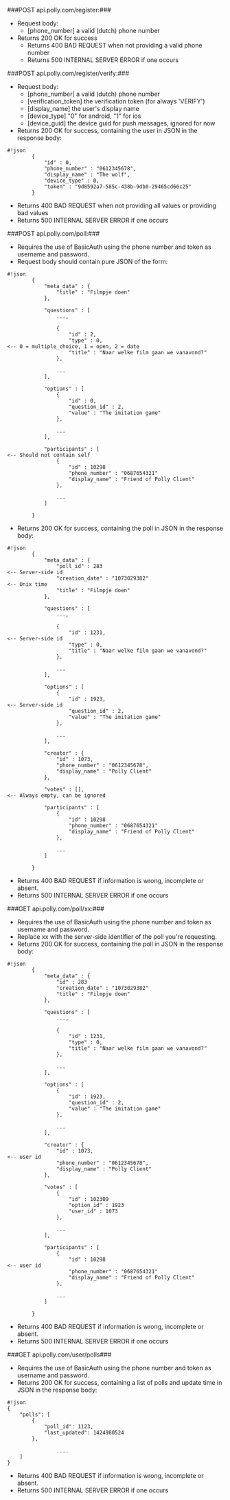 ###POST api.polly.com/register:###

* Request body:
    * [phone_number] a valid (dutch) phone number
* Returns 200 OK for success
    * Returns 400 BAD REQUEST when not providing a valid phone number
    * Returns 500 INTERNAL SERVER ERROR if one occurs

###POST api.polly.com/register/verify:###
* Request body:
    * [phone_number] a valid (dutch) phone number
    * [verification_token] the verification token (for always 'VERIFY')
    * [display_name] the user's display name
    * [device_type] "0" for android, "1" for ios
    * [device_guid] the device guid for push messages, ignored for now
* Returns 200 OK for success, containing the user in JSON in the response body:
```
#!json
        {
            "id" : 0,
            "phone_number" : "0612345678",
            "display_name" : "The wolf",
            "device_type" : 0,
            "token" : "9d8592a7-585c-438b-9db0-29465cd66c25"
        }
```
* Returns 400 BAD REQUEST when not providing all values or providing bad values
* Returns 500 INTERNAL SERVER ERROR if one occurs

###POST api.polly.com/poll:###
* Requires the use of BasicAuth using the phone number and token as username and password.
* Request body should contain pure JSON of the form:
```
#!json
        {
            "meta_data" : {
                "title" : "Filmpje doen"
            },

            "questions" : [
                ...,

                {
                    "id" : 2,
                    "type" : 0,                                         <-- 0 = multiple_choice, 1 = open, 2 = date
                    "title" : "Naar welke film gaan we vanavond?"
                },

                ...
            ],

            "options" : [
                {
                    "id" : 0,
                    "question_id" : 2,
                    "value" : "The imitation game"
                },

                ...
            ],

            "participants" : [                                          <-- Should not contain self
                {
                    "id" : 10298
                    "phone_number" : "0687654321"
                    "display_name" : "Friend of Polly Client"
                },

                ...
            ]

        }
```
* Returns 200 OK for success, containing the poll in JSON in the response body:
```
#!json        
        {
            "meta_data" : {
                "poll_id" : 283                                              <-- Server-side id
                "creation_date" : "1073029382"                          <-- Unix time
                "title" : "Filmpje doen"
            },

            "questions" : [
                ...,

                {
                    "id" : 1231,                                        <-- Server-side id
                    "type" : 0,
                    "title" : "Naar welke film gaan we vanavond?"
                },

                ...
            ],

            "options" : [
                {
                    "id" : 1923,                                        <-- Server-side id
                    "question_id" : 2,
                    "value" : "The imitation game"
                },

                ...
            ],

            "creator" : {
                "id" : 1073,
                "phone_number" : "0612345678",
                "display_name" : "Polly Client"
            },

            "votes" : [],                                               <-- Always empty, can be ignored

            "participants" : [
                {
                    "id" : 10298
                    "phone_number" : "0687654321"
                    "display_name" : "Friend of Polly Client"
                },

                ...
            ]

        }
```
* Returns 400 BAD REQUEST if information is wrong, incomplete or absent.
* Returns 500 INTERNAL SERVER ERROR if one occurs

###GET api.polly.com/poll/xx:###
* Requires the use of BasicAuth using the phone number and token as username and password.
* Replace xx with the server-side identifier of the poll you're requesting.
* Returns 200 OK for success, containing the poll in JSON in the response body:
```
#!json
        {
            "meta_data" : {
                "id" : 283
                "creation_date" : "1073029382"
                "title" : "Filmpje doen"
            },

            "questions" : [
                ...,

                {
                    "id" : 1231,
                    "type" : 0,
                    "title" : "Naar welke film gaan we vanavond?"
                },

                ...
            ],

            "options" : [
                {
                    "id" : 1923,
                    "question_id" : 2,
                    "value" : "The imitation game"
                },

                ...
            ],

            "creator" : {
                "id" : 1073,                                                            <-- user id
                "phone_number" : "0612345678",
                "display_name" : "Polly Client"
            },

            "votes" : [
                {
                    "id" : 102309
                    "option_id" : 1923
                    "user_id" : 1073
                },

                ...
            ],

            "participants" : [
                {
                    "id" : 10298                                                        <-- user id
                    "phone_number" : "0687654321"
                    "display_name" : "Friend of Polly Client"
                },

                ...
            ]

        }
```
* Returns 400 BAD REQUEST if information is wrong, incomplete or absent.
* Returns 500 INTERNAL SERVER ERROR if one occurs

###GET api.polly.com/user/polls###
* Requires the use of BasicAuth using the phone number and token as username and password.
* Returns 200 OK for success, containing a list of polls and update time in JSON in the response body:
```
#!json
{
	"polls": [
		{
			"poll_id": 1123,
			"last_updated": 1424980524
		},

                ....
	]
}
```
* Returns 400 BAD REQUEST if information is wrong, incomplete or absent.
* Returns 500 INTERNAL SERVER ERROR if one occurs


